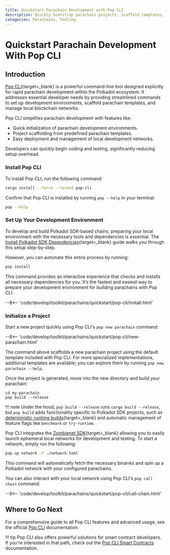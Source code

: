 ```yaml
---
title: Quickstart Parachain Development with Pop CLI
description: Quickly bootstrap parachain projects, scaffold templates, deploy local networks, and streamline development workflows using Pop CLI.
categories: Parachains, Tooling
---
```


# Quickstart Parachain Development With Pop CLI

## Introduction

[Pop CLI](https://onpop.io/cli/){target=\_blank} is a powerful command-line tool designed explicitly for rapid parachain development within the Polkadot ecosystem. It addresses essential developer needs by providing streamlined commands to set up development environments, scaffold parachain templates, and manage local blockchain networks.

Pop CLI simplifies parachain development with features like:

- Quick initialization of parachain development environments.
- Project scaffolding from predefined parachain templates.
- Easy deployment and management of local development networks.

Developers can quickly begin coding and testing, significantly reducing setup overhead.

### Install Pop CLI

To install Pop CLI, run the following command:

```bash
cargo install --force --locked pop-cli
```

Confirm that Pop CLI is installed by running `pop --help` in your terminal:

```bash
pop --help
```

### Set Up Your Development Environment

To develop and build Polkadot SDK-based chains, preparing your local environment with the necessary tools and dependencies is essential. The [Install Polkadot SDK Dependencies](/parachains/install-polkadot-sdk/){target=\_blank} guide walks you through this setup step-by-step.

However, you can automate this entire process by running:

```bash
pop install
```

This command provides an interactive experience that checks and installs all necessary dependencies for you. It’s the fastest and easiest way to prepare your development environment for building parachains with Pop CLI.

--8<-- 'code/develop/toolkit/parachains/quickstart/pop-cli/install.html'

### Initialize a Project

Start a new project quickly using Pop CLI's `pop new parachain` command:

--8<-- 'code/develop/toolkit/parachains/quickstart/pop-cli/new-parachain.html'

The command above scaffolds a new parachain project using the default template included with Pop CLI. For more specialized implementations, additional templates are available; you can explore them by running `pop new parachain --help`.

Once the project is generated, move into the new directory and build your parachain:

```
cd my-parachain
pop build --release
```

!!! note
    Under the hood, `pop build --release` runs `cargo build --release`, but `pop build` adds functionality specific to Polkadot SDK projects, such as [deterministic runtime builds](/develop/parachains/deployment/build-deterministic-runtime/){target=\_blank} and automatic management of feature flags like `benchmark` or `try-runtime`.

Pop CLI integrates the [Zombienet SDK](https://github.com/paritytech/zombienet-sdk){target=\_blank} allowing you to easily launch ephemeral local networks for development and testing. To start a network, simply run the following:

```bash
pop up network -f ./network.toml
```

This command will automatically fetch the necessary binaries and spin up a Polkadot network with your configured parachains.

You can also interact with your local network using Pop CLI's `pop call chain` command:

--8<-- 'code/develop/toolkit/parachains/quickstart/pop-cli/call-chain.html'

## Where to Go Next

For a comprehensive guide to all Pop CLI features and advanced usage, see the official [Pop CLI](https://learn.onpop.io/appchains) documentation.

!!! tip
    Pop CLI also offers powerful solutions for smart contract developers. If you're interested in that path, check out the [Pop CLI Smart Contracts](https://learn.onpop.io/contracts) documentation.